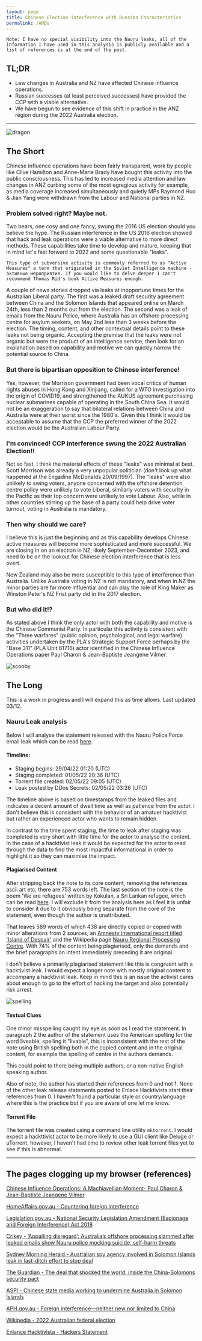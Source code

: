```yaml
---
layout: page
title: Chinese Election Interference with Russian Characteristics
permalink: /AMDU
---
```


`Note: I have no special visibility into the Nauru leaks, all of the information I have used in this analysis is publicly available and a list of references is at the end of the post.`

## TL;DR

- Law changes in Australia and NZ have affected Chinese influence operations.
- Russian successes (at least perceived successes) have provided the CCP with a viable alternative.
- We have begun to see evidence of this shift in practice in the ANZ region during the 2022 Australia election.

--- 

 ![dragon](<../assets/img/dragon.PNG>)

## The Short

Chinese influence operations have been fairly transparent, work by people like Clive Hamilton and Anne-Marie Brady have bought this activity into the public consciousness. This has led to increased media attention and law changes in ANZ curbing some of the most egregious activity for example, as media coverage increased simultaneously and quietly MPs Raymond Huo & Jian Yang were withdrawn from the Labour and National parties in NZ.

### Problem solved right? Maybe not.

Two bears, one cosy and one fancy, swung the 2016 US election should you believe the hype. The Russian interference in the US 2016 election showed that hack and leak operations were a viable alternative to more direct methods. These capabilities take time to develop and mature, keeping that in mind let's fast forward to 2022 and some questionable "leaks".

`This type of subversive activity is commonly referred to as "Active Measures" a term that originated in the Soviet Intelligence machine - активные мероприятия. If you would like to delve deeper I can't recommend Thomas Rid's book Active Measures enough.`

A couple of news stories dropped via leaks at inopportune times for the Australian Liberal party. The first was a leaked draft security agreement between China and the Solomon Islands that appeared online on March 24th, less than 2 months out from the election. The second was a leak of emails from the Nauru Police, where Australia has an offshore processing centre for asylum seekers, on May 2nd less than 3 weeks before the election. The timing, content, and other contextual details point to these leaks not being organic. Accepting the premise that the leaks were not organic but were the product of an intelligence service, then look for an explanation based on capability and motive we can quickly narrow the potential source to China.

### But there is bipartisan opposition to Chinese interference!

Yes, however, the Morrison government had been vocal critics of human rights abuses in Hong Kong and Xinjiang, called for a WTO investigation into the origin of COVID19, and strengthened the AUKUS agreement purchasing nuclear submarines capable of operating in the South China Sea. It would not be an exaggeration to say that bilateral relations between China and Australia were at their worst since the 1980's. Given this I think it would be acceptable to assume that the CCP the preferred winner of the 2022 election would be the Australian Labour Party.

### I'm convinced! CCP interference swung the 2022 Australian Election!!

Not so fast, I think the material effects of these "leaks" was minimal at best. Scott Morrison was already a very unpopular politician (don't look up what happened at the Engadine McDonalds 20/09/1997). The "leaks" were also unlikely to swing voters, anyone concerned with the offshore detention centre policy were unlikely to vote Liberal, similarly voters with security in the Pacific as their top concern were unlikely to vote Labour. Also, while in other countries stirring up the base of a party could help drive voter turnout, voting in Australia is mandatory.

### Then why should we care?

I believe this is just the beginning and as this capability develops Chinese active measures will become more sophisticated and more successful. We are closing in on an election in NZ, likely September-December 2023, and need to be on the lookout for Chinese election interference that is less overt. 

New Zealand may also be more susceptible to this type of interference than Australia. Unlike Australia voting in NZ is not mandatory, and when in NZ the minor parties are far more influential and can play the role of King Maker as Winston Peter's NZ Frist party did in the 2017 election.

### But who did it!?
As stated above I think the only actor with both the capability and motive is the Chinese Communist Party. In particular this activity is consistent with the "Three warfares" (public opinion, psychological, and legal warfare) activities undertaken by the PLA's Strategic Support Force perhaps by the "Base 311" (PLA Unit 61716) actor identified in the Chinese Influence Operations paper Paul Charon & Jean-Baptiste Jeangene Vilmer.

![scooby](<../assets/img/scooby.jpg>)

## The Long

This is a work in progress and I will expand this as time allows. Last updated 03/12.

### Nauru Leak analysis
Below I will analyse the statement released with the Nauru Police Force email leak which can be read [here](https://enlacehacktivista.org/nauru.txt).

#### Timeline:
- Staging begins: 29/04/22 01:20 (UTC)
- Staging completed: 01/05/22 20:36 (UTC)
- Torrent file created: 02/05/22 09:05 (UTC)
- Leak posted by DDos Secrets: 02/05/22 03:26 (UTC)

The timeline above is based on timestamps from the leaked files and indicates a decent amount of dwell time as well as patience from the actor. I don't believe this is consistent with the behavior of an amatuer hacktivist but rather an experienced actor who wants to remain hidden. 

In contrast to the time spent staging, the time to leak after  staging was completed is very short with little time for the actor to analyse the content. In the case of a hacktivist leak it would be expected for the actor to read through the data to find the most impactful informational in order to highlight it so they can maximise the impact.

#### Plagiarised Content
After stripping back the note to its core content, removing the references ascii art etc, there are 753 words left. The last section of the note is the poem 'We are refugees' written by Kokulan, a Sri Lankan refugee, which can be read [here](https://www.greenleft.org.au/content/poem-we-are-refugees). I will exclude it from the analysis here as I feel it is unfair to consider it due to it obviously being separate from the core of the statement, even though the author is unattributed.

That leaves 589 words of which 438 are directly copied or copied with minor alterations from 2 sources, an [Amnesty international report titled 'Island of Despair'](https://www.amnesty.org/en/documents/asa12/4934/2016/en/) and the Wikipedia page [Nauru Regional Processing Centre](https://en.wikipedia.org/w/index.php?title=Nauru_Regional_Processing_Centre). With 74% of the content being plagiarised, only the demands and the brief paragraphs on intent immediately preceding it are original. 

I don't believe a primarily plagiarised statement like this is congruent with a hacktivist leak. I would expect a longer note with mostly original content to accompany a hacktivist leak. Keep in mind this is an issue the activist cares about enough to go to the effort of hacking the target and also potentially risk arrest.

 ![spelling](<../assets/img/spelling.jpg>)

#### Textual Clues
One minor misspelling caught my eye as soon as I read the statement. In paragraph 2 the author of the statement uses the American spelling for the word liveable, spelling it "livable", this is inconsistent with the rest of the note using British spelling both in the copied content and in the original content, for example the spelling of centre in the authors demands.

This could point to there being multiple authors, or a non-native English speaking author. 

Also of note, the author has started their references from 0 and not 1. None of the other leak release statements posted to Enlace Hacktivista start their references from 0. I haven't found a particular style or country/language where this is the practice but if you are aware of one let me know.

#### Torrent File
The torrent file was created using a command line utility `mktorrent`. I would expect a hackttivist actor to be more likely to use a GUI client like Deluge or uTorrent, however, I haven't had time to review other leak torrent files yet to see if this is abnormal.

---

## The pages clogging up my browser (references)

[Chinese Influence Operations: A Machiavellian Moment- Paul Charon & Jean-Baptiste Jeangene Vilmer](https://www.irsem.fr/report.html)

[HomeAffairs.gov.au - Countering foreign interference](https://www.homeaffairs.gov.au/about-us/our-portfolios/national-security/countering-foreign-interference/resources-and-related-links#:~:text=The%20National%20Security%20Legislation%20Amendment,activities%20of%20a%20foreign%20government.)

[Legislation.gov.au - National Security Legislation Amendment (Espionage and Foreign Interference) Act 2018](https://www.legislation.gov.au/Details/C2018C00506)

[Crikey - ‘Appalling disregard’: Australia’s offshore processing slammed after leaked emails show Nauru police mocking suicide, self-harm threats](https://www.crikey.com.au/2022/05/05/nauru-police-force-emails-refugees-asylum-seeker-self-harm-suicide/)

[Sydney Morning Herald - Australian spy agency involved in Solomon Islands leak in last-ditch effort to stop deal](https://www.smh.com.au/politics/federal/australian-spy-agency-involved-in-solomon-islands-leak-in-last-ditch-effort-to-stop-deal-20220422-p5affg.html)

[The Guardian - The deal that shocked the world: inside the China-Solomons security pact](https://www.theguardian.com/world/2022/apr/20/the-deal-that-shocked-the-world-inside-the-china-solomons-security-pact)

[ASPI - Chinese state media working to undermine Australia in Solomon Islands](https://www.aspistrategist.org.au/chinese-state-media-working-to-undermine-australia-in-solomon-islands/)

[APH.gov.au - Foreign interference—neither new nor limited to China](https://www.aph.gov.au/About_Parliament/Parliamentary_Departments/Parliamentary_Library/FlagPost/2019/September/Foreign_interference)

[Wikipedia - 2022 Australian federal election](https://en.wikipedia.org/wiki/2022_Australian_federal_election)

[Enlance Hacktivista - Hackers Statement](https://web.archive.org/web/20220515182903/https://nauru.enlacehacktivista.org/statement_from_the_hackers.txt)
